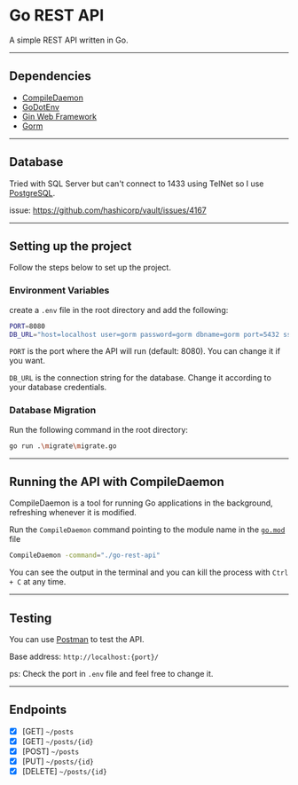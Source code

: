 # Go REST API

A simple REST API written in Go.

---

## Dependencies

- [CompileDaemon](https://github.com/githubnemo/CompileDaemon)
- [GoDotEnv](https://github.com/joho/godotenv)
- [Gin Web Framework](https://gin-gonic.com/)
- [Gorm](https://gorm.io/)

---

## Database

Tried with SQL Server but can't connect to 1433 using TelNet so I use [PostgreSQL](https://www.elephantsql.com/).

issue: <https://github.com/hashicorp/vault/issues/4167>

---

## Setting up the project

Follow the steps below to set up the project.

### Environment Variables

create a `.env` file in the root directory and add the following:

```sh
PORT=8080
DB_URL="host=localhost user=gorm password=gorm dbname=gorm port=5432 sslmode=disable"
```

`PORT` is the port where the API will run (default: 8080). You can change it if you want.

`DB_URL` is the connection string for the database. Change it according to your database credentials.

### Database Migration

Run the following command in the root directory:

```sh
go run .\migrate\migrate.go
```

---

## Running the API with CompileDaemon

CompileDaemon is a tool for running Go applications in the background, refreshing whenever it is modified.

Run the `CompileDaemon` command pointing to the module name in the [`go.mod`](./go.mod) file

```sh
CompileDaemon -command="./go-rest-api"
```

You can see the output in the terminal and you can kill the process with `Ctrl + C` at any time.

---

## Testing

You can use [Postman](https://www.postman.com/) to test the API.

Base address: `http://localhost:{port}/`

ps: Check the port in `.env` file and feel free to change it.

---

## Endpoints

- [x] [GET] `~/posts`
- [x] [GET] `~/posts/{id}`
- [x] [POST] `~/posts`
- [x] [PUT] `~/posts/{id}`
- [x] [DELETE] `~/posts/{id}`
